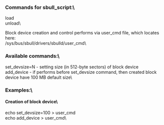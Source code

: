 ### Commands for sbull_script:\
   load\
   unload\

Block device creation and control performs via user_cmd file, which locates here:\
   /sys/bus/sbull/drivers/sbulld/user_cmd\

### Available commands:\
   set_devsize=N - setting size (in 512-byte sectors) of block device\
   add_device - if performs before set_devsize command, then created block device have 100 MB default size\

### Examples:\
#### Creation of block device\
   echo set_devsize=100 > user_cmd\
   echo add_device > user_cmd\